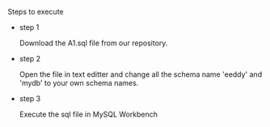 Steps to execute

- step 1
    
    Download the A1.sql file from our repository.
    
- step 2
    
    Open the file in text editter and change all the schema name 'eeddy' and 'mydb'
    to your own schema names.
    
- step 3 
    
    Execute the sql file in MySQL Workbench